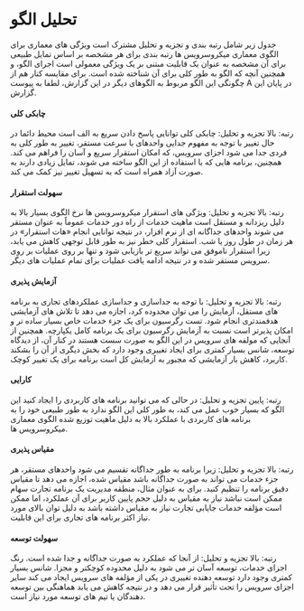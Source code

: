 # تحلیل الگو

جدول زیر شامل رتبه بندی و تجزیه و تحلیل مشترک است ویژگی های معماری برای الگوی معماری میکروسرویس ها رتبه بندی برای هر مشخصه بر اساس تمایل طبیعی برای آن مشخصه به عنوان یک قابلیت مبتنی بر یک ویژگی معمولی است اجرای الگو، و همچنین آنچه که الگو به طور کلی برای آن شناخته شده است. برای مقایسه کنار هم از چگونگی این الگو مربوط به الگوهای دیگر در این گزارش، لطفا به پیوست A در پایان این گزارش.

#### چابکی کلی

رتبه: بالا تجزیه و تحلیل: چابکی کلی توانایی پاسخ دادن سریع به الف است محیط دائما در حال تغییر با توجه به مفهوم جدایی واحدهای با سرعت مستقر، تغییر به طور کلی به فردی جدا می شود اجزای سرویس، که امکان استقرار سریع و آسان را فراهم می کند. همچنین، برنامه هایی که با استفاده از این الگو ساخته می شوند، تمایل زیادی دارند به صورت آزاد همراه است که به تسهیل تغییر نیز کمک می کند.

#### سهولت استقرار

رتبه: بالا تجزیه و تحلیل: ویژگی های استقرار میکروسرویس ها نرخ الگوی بسیار بالا به دلیل ریزدانه و مستقل است ماهیت خدمات از راه دور خدمات عموماً به عنوان مستقر می شوند واحدهای جداگانه ای از نرم افزار، در نتیجه توانایی انجام «هات استقرار» در هر زمان در طول روز یا شب. استقرار کلی خطر نیز به طور قابل توجهی کاهش می یابد، زیرا استقرار ناموفق می تواند سریع تر بازیابی شود و تنها بر روی عملیات بر روی سرویس مستقر شده و در نتیجه ادامه یافت عملیات برای تمام عملیات های دیگر.

#### آزمایش پذیری

رتبه: بالا تجزیه و تحلیل: با توجه به جداسازی و جداسازی عملکردهای تجاری به برنامه های مستقل، آزمایش را می توان محدوده کرد، اجازه می دهد تا تلاش های آزمایشی هدفمندتری انجام شود. تست رگرسیون برای یک جزء خدمات خاص بسیار ساده تر و امکان پذیرتر است نسبت به آزمایش رگرسیون برای یک برنامه کامل یکپارچه. همچنین از آنجایی که مولفه های سرویس در این الگو به صورت سست هستند در کنار آن، از دیدگاه توسعه، شانس بسیار کمتری برای ایجاد تغییری وجود دارد که بخش دیگری از آن را بشکند کاربرد، کاهش بار آزمایشی که مجبور به آزمایش کل است برنامه برای یک تغییر کوچک.

#### کارایی

رتبه: پایین تجزیه و تحلیل: در حالی که می توانید برنامه های کاربردی را ایجاد کنید این الگو که بسیار خوب عمل می کند، به طور کلی این الگو ندارد به طور طبیعی خود را به برنامه های کاربردی با عملکرد بالا به دلیل ماهیت توزیع شده الگوی معماری میکروسرویس ها.

#### مقیاس پذیری

رتبه: بالا تجزیه و تحلیل: زیرا برنامه به طور جداگانه تقسیم می شود واحدهای مستقر، هر جزء خدمات می تواند به صورت جداگانه باشد مقیاس شده، اجازه می دهد تا مقیاس دقیق برنامه را تنظیم کنید. برای به عنوان مثال، منطقه مدیریت یک برنامه تجارت سهام ممکن است نباشد نیاز به مقیاس به دلیل حجم پایین کاربر برای آن عملکرد، اما ممکن است مؤلفه خدمات جایابی تجارت نیاز به مقیاس داشته باشد به دلیل توان بالای مورد نیاز اکثر برنامه های تجاری برای این قابلیت.

#### سهولت توسعه

رتبه: بالا تجزیه و تحلیل: از آنجا که عملکرد به صورت جداگانه و جدا شده است. رنگ اجزای خدمات، توسعه آسان تر می شود به دلیل محدوده کوچکتر و مجزا. شانس بسیار کمتری وجود دارد توسعه دهنده تغییری در یکی از مؤلفه های سرویس ایجاد می کند سایر اجزای سرویس را تحت تأثیر قرار می دهد و در نتیجه کاهش می یابد هماهنگی بین توسعه دهندگان یا تیم های توسعه مورد نیاز است.
